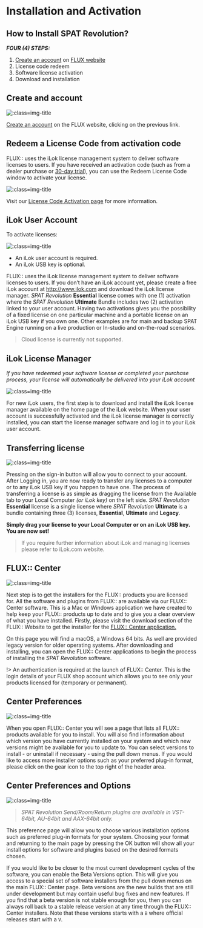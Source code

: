 # Installation and Activation
## How to Install SPAT Revolution?

***FOUR (4) STEPS:***

1. [Create an account](https://shop.flux.audio/en_US/login "") on [FLUX website](flux.audio "")
1. License code redeem
1. Software license activation
1. Download and installation

## Create and account
![](https://media.githubusercontent.com/media/FLUX-SE/doc_images/main/FLUX/Account/Create.png ':class=img-title')


[Create an account](https://shop.flux.audio/en_US/login "") on the FLUX website, clicking on the previous link.


## Redeem a License Code from activation code
FLUX:: uses the iLok license management system to deliver software licenses to users. If you have received an activation code (such as from a dealer purchase or [30-day trial](https://shop.flux.audio/en_US/page/trial-request-information '')), you can use the Redeem License Code window to activate your license.


![](https://media.githubusercontent.com/media/FLUX-SE/doc_images/main/FLUX/Account/RedeemLicense.png ':class=img-title')

Visit our [License Code Activation page](https://shop.flux.audio/en_US/account/licence_code_redeem "") for more information.

## iLok User Account

To activate licenses:

![](https://media.githubusercontent.com/media/FLUX-SE/doc_images/main/FLUX/Generic/IlokLogo.png ':class=img-title')

- An iLok user account is required.
- An iLok USB key is optional.

FLUX:: uses the iLok license management system to deliver software licenses to users. If you don’t have an iLok account yet, please create a free iLok account at http://www.ilok.com and download the iLok license manager. _SPAT Revolution_ **Essential** license comes with one (1) activation where the _SPAT Revolution_ **Ultimate** Bundle includes two (2) activation linked to your user account. Having two activations gives you the possibility of a fixed license on one particular machine and a portable license on an iLok USB key if you own one. Other examples are for main and backup SPAT Engine running on a live production or In-studio and on-the-road scenarios.

> Cloud license is currently not supported.

## iLok License Manager
*If you have redeemed your software license or completed your purchase process, your license will automatically be delivered into your iLok account*

![](https://media.githubusercontent.com/media/FLUX-SE/doc_images/main/FLUX/Generic/IlokManager.jpg ':class=img-title')

For new iLok users, the first step is to download and install the iLok license manager available on the home page of the iLok website. When your user account is successfully activated and the iLok license manager is correctly installed, you can start the license manager software and log in to your iLok user account.

## Transferring license

![](https://media.githubusercontent.com/media/FLUX-SE/doc_images/main/FLUX/Generic/iLokManagerTransfer.jpg ':class=img-title')

Pressing on the sign-in button will allow you to connect to your account. After Logging in, you are now ready to transfer any licenses to a computer or to any iLok USB key if you happen to have one. The process of transferring a license is as simple as dragging the license from the Available tab to your Local Computer *(or iLok key)* on the left side. _SPAT Revolution_ **Essential** license is a single license where _SPAT Revolution_ **Ultimate** is a bundle containing three (3) licenses, **Essential**, **Ultimate** and **Legacy**.

**Simply drag your license to your Local Computer or on an iLok USB key. You are now set!**

> If you require further information about iLok and managing licenses please refer to iLok.com website.

## FLUX:: Center
![](https://media.githubusercontent.com/media/FLUX-SE/doc_images/main/Center/Generic/Page.png ':class=img-title')

Next step is to get the installers for the FLUX:: products you are licensed for. All the software and plugins from FLUX:: are available via our FLUX:: Center software. This is a Mac or Windows application we have created to help keep your FLUX:: products up to date and to give you a clear overview of what you have installed. Firstly, please visit the download section of the FLUX:: Website to get the installer for the [FLUX:: Center application.
](https://flux.audio/download/)

On this page you will find a macOS, a Windows 64 bits. As well are provided legacy version for older operating systems. After downloading and installing, you can open the FLUX:: Center applications to begin the process of installing the _SPAT Revolution_ software.

!> An authentication is required at the launch of FLUX:: Center. This is the login details of your FLUX shop account which allows you to see only your products licensed for (temporary or permanent).

## Center Preferences

![](https://media.githubusercontent.com/media/FLUX-SE/doc_images/main/Center/Generic/TopBar.jpg ':class=img-title')

When you open FLUX:: Center you will see a page that lists all FLUX:: products available for you to install. You will also find information about which version you have currently installed on your system and which new versions might be available for you to update to. You can select versions to install - or uninstall if necessary - using the pull down menus. If you would like to access more installer options such as your preferred plug-in format, please click on the gear icon to the top right of the header area.

## Center Preferences and Options
![](https://media.githubusercontent.com/media/FLUX-SE/doc_images/main/Center/Generic/Preferences.jpg ':class=img-title')
> *_SPAT Revolution_ Send/Room/Return plugins are available in VST-64bit, AU-64bit and AAX-64bit only.*

This preference page will allow you to choose various installation options such as preferred plug-in formats for your system. Choosing your format and returning to the main page by pressing the OK button will show all your install options for software and plugins based on the desired formats chosen.

If you would like to be closer to the most current development cycles of the software, you can enable the Beta Versions option. This will give you access to a special set of software installers from the pull down menus on the main FLUX:: Center page. Beta versions are the new builds that are still under development but may contain useful bug fixes and new features. If you find that a beta version is not stable enough for you, then you can always roll back to a stable release version at any time through the FLUX:: Center installers. Note that these versions starts with a <code>B</code> where official releases start with a <code>V</code>.

